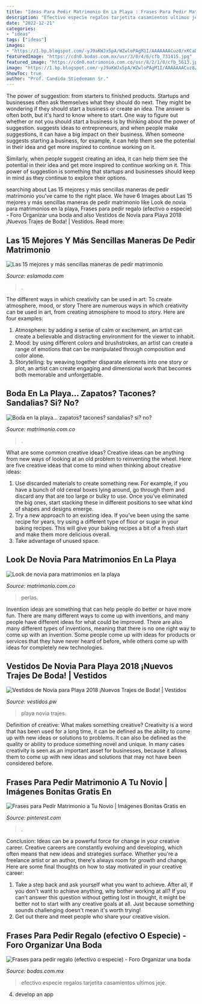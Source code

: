 ```yaml
---
title: "Ideas Para Pedir Matrimonio En La Playa : Frases Para Pedir Matrimonio A Tu Novio"
description: "Efectivo especie regalos tarjetita casamientos ultimos jeje"
date: "2022-12-21"
categories:
- "ideas"
tags: ["ideas"]
images:
- "https://1.bp.blogspot.com/-yJ9aKWJx5pA/WZwloPAgM1I/AAAAAAACuz8/xKCaDw5Ueu8Ba7Yv5th-tkHV7SElmOJ_gCLcBGAs/s1600/Vestidos-de-novia-para-playa%2B10.jpg"
featuredImage: "https://cdn0.bodas.com.mx/usr/3/0/4/6/cfb_731415.jpg"
featured_image: "https://cdn0.matrimonio.com.co/usr/8/2/1/0/cfb_5613.jpg"
image: "https://1.bp.blogspot.com/-yJ9aKWJx5pA/WZwloPAgM1I/AAAAAAACuz8/xKCaDw5Ueu8Ba7Yv5th-tkHV7SElmOJ_gCLcBGAs/s1600/Vestidos-de-novia-para-playa%2B10.jpg"
ShowToc: true
author: "Prof. Candida Stiedemann Sr."
---
```



The power of suggestion: from starters to finished products.
Startups and businesses often ask themselves what they should do next. They might be wondering if they should start a business or create an idea. The answer is often both, but it's hard to know where to start. One way to figure out whether or not you should start a business is by thinking about the power of suggestion. 
 suggests ideas to entrepreneurs, and when people make suggestions, it can have a big impact on their business. When someone suggests starting a business, for example, it can help them see the potential in their idea and get more inspired to continue working on it. 

Similarly, when people suggest creating an idea, it can help them see the potential in their idea and get more inspired to continue working on it. This power of suggestion is something that startups and businesses should keep in mind as they continue to explore their options.

	

		
searching about Las 15 mejores y más sencillas maneras de pedir matrimonio you've came to the right place. We have 6 Images about Las 15 mejores y más sencillas maneras de pedir matrimonio like Look de novia para matrimonios en la playa, Frases para pedir regalo (efectivo o especie) - Foro Organizar una boda and also Vestidos de Novia para Playa 2018 ¡Nuevos Trajes de Boda! | Vestidos. Read more:
		
    
## Las 15 Mejores Y Más Sencillas Maneras De Pedir Matrimonio

<img loading=lazy src="https://eslamoda.com/wp-content/uploads/sites/2/2014/12/matrimonio7.jpg" onerror="this.onerror=null;this.src='https://tse1.mm.bing.net/th?id=OIP.Qh02y5pEOD-6Vk7OJ9lZ4QHaJ4&amp;pid=15.1';" alt="Las 15 mejores y más sencillas maneras de pedir matrimonio">

_Source: eslamoda.com_

>. 

	

The different ways in which creativity can be used in art: To create atmosphere, mood, or story
There are numerous ways in which creativity can be used in art, from creating atmosphere to mood to story. Here are four examples:
1. Atmosphere: by adding a sense of calm or excitement, an artist can create a believable and distracting environment for the viewer to inhabit.
2. Mood: by using different colors and brushstrokes, an artist can create a range of emotions that can be manipulated through composition and color alone.
3. Storytelling: by weaving together disparate elements into one story or plot, an artist can create engaging and dimensional work that becomes both memorable and unforgettable.

    
## Boda En La Playa... Zapatos? Tacones? Sandalias? Si? No?

<img loading=lazy src="https://cdn0.matrimonio.com.co/usr/8/2/1/0/cfb_5613.jpg" onerror="this.onerror=null;this.src='https://tse4.mm.bing.net/th?id=OIP.kawNyAAV8VhKXx3EZ8AEQwAAAA&amp;pid=15.1';" alt="Boda en la playa... zapatos? tacones? sandalias? si? no?">

_Source: matrimonio.com.co_

>. 

	

What are some common creative ideas?
Creative ideas can be anything from new ways of looking at an old problem to reinventing the wheel. Here are five creative ideas that come to mind when thinking about creative ideas: 
1. Use discarded materials to create something new. For example, if you have a bunch of old cereal boxes lying around, go through them and discard any that are too large or bulky to use. Once you’ve eliminated the big ones, start stacking these in different positions to see what kind of shapes and designs emerge.
2. Try a new approach to an existing idea. If you’ve been using the same recipe for years, try using a different type of flour or sugar in your baking recipes. This will give your baking recipes a bit of a fresh start and make them more delicious overall.
3. Take advantage of unused space.

    
## Look De Novia Para Matrimonios En La Playa

<img loading=lazy src="https://cdn0.matrimonio.com.co/img_g/articulos-colombia/2016-11-22-look-novia-playa/t30_00-portada.jpg" onerror="this.onerror=null;this.src='https://tse4.mm.bing.net/th?id=OIP.3Diy6LTcB5XNYXO-Rs3KNAHaE8&amp;pid=15.1';" alt="Look de novia para matrimonios en la playa">

_Source: matrimonio.com.co_

>perlas. 

	

Invention ideas are something that can help people do better or have more fun. There are many different ways to come up with inventions, and many people have different ideas for what could be improved. There are also many different types of inventions, meaning that there is no one right way to come up with an invention. Some people come up with ideas for products or services that they have never heard of before, while others come up with ideas for completely new technologies.

    
## Vestidos De Novia Para Playa 2018 ¡Nuevos Trajes De Boda! | Vestidos

<img loading=lazy src="https://1.bp.blogspot.com/-yJ9aKWJx5pA/WZwloPAgM1I/AAAAAAACuz8/xKCaDw5Ueu8Ba7Yv5th-tkHV7SElmOJ_gCLcBGAs/s1600/Vestidos-de-novia-para-playa%2B10.jpg" onerror="this.onerror=null;this.src='https://tse1.mm.bing.net/th?id=OIP.oHXhkHktDo9FRmhzuecrXgHaLB&amp;pid=15.1';" alt="Vestidos de Novia para Playa 2018 ¡Nuevos Trajes de Boda! | Vestidos">

_Source: vestidos.pw_

>playa novia trajes. 

	

Definition of creative: What makes something creative?
Creativity is a word that has been used for a long time, it can be defined as the ability to come up with new ideas or solutions to problems. It can also be defined as the quality or ability to produce something novel and unique. In many cases creativity is seen as an important asset for businesses, because it allows them to come up with new ideas and solutions that may not have been considered before.

    
## Frases Para Pedir Matrimonio A Tu Novio | Imágenes Bonitas Gratis En

<img loading=lazy src="https://i.pinimg.com/736x/92/f9/6c/92f96c83cc418fd856732a88c7ecea9d.jpg" onerror="this.onerror=null;this.src='https://tse1.mm.bing.net/th?id=OIP.ZZunxgw68fPoVc5utaw44AHaLH&amp;pid=15.1';" alt="Frases para Pedir Matrimonio a Tu Novio | Imágenes Bonitas Gratis en">

_Source: pinterest.com_

>. 

	

Conclusion: Ideas can be a powerful force for change in your creative career.
Creative careers are constantly evolving and developing, which often means that new ideas and strategies surface. Whether you're a freelance artist or an author, there's always room for growth and change. Here are some final thoughts on how to stay motivated in your creative career:
1) Take a step back and ask yourself what you want to achieve. After all, if you don't want to achieve anything, why bother working at all? If you can't answer this question without getting lost in thought, it might be better not to start with any creative goals at all. Just because something sounds challenging doesn't mean it's worth trying!
2) Get out there and meet people who share your creative vision.

    
## Frases Para Pedir Regalo (efectivo O Especie) - Foro Organizar Una Boda

<img loading=lazy src="https://cdn0.bodas.com.mx/usr/3/0/4/6/cfb_731415.jpg" onerror="this.onerror=null;this.src='https://tse4.mm.bing.net/th?id=OIP.8sTsiKWDEbEHgPqT1qkNeQHaJ4&amp;pid=15.1';" alt="Frases para pedir regalo (efectivo o especie) - Foro Organizar una boda">

_Source: bodas.com.mx_

>efectivo especie regalos tarjetita casamientos ultimos jeje. 

	

4. develop an app

